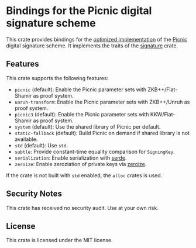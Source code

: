 # Bindings for the Picnic digital signature scheme

This crate provides bindings for the [optimized implementation](https://github.com/IAIK/Picnic) of the [Picnic](https://microsoft.github.io/Picnic/) digital signature scheme. It implements the traits of the [signature](https://crates.io/crates/signature) crate.

## Features

This crate supports the following features:
* `picnic` (default): Enable the Picnic parameter sets with ZKB++/Fiat-Shamir as proof system.
* `unruh-transform`: Enable the Picnic parameter sets with ZKB++/Unruh as proof system.
* `picnic3` (default): Enable the Picnic parameter sets with KKW/Fiat-Shamir as proof system.
* `system` (default): Use the shared library of Picnic per default.
* `static-fallback` (default): Build Picnic on demand if shared library is not available.
* `std` (default): Use `std`.
* `subtle`: Provide constant-time equality comparison for `SigningKey`.
* `serialization`: Enable serialization with [serde](https://serde.rs).
* `zeroize`: Enable zeroziation of private keys via [zeroize](https://crates.io/crates/zeroize).

If the crate is not built with `std` enabled, the `alloc` crates is used.

## Security Notes

This crate has received no security audit. Use at your own risk.

## License

This crate is licensed under the MIT license.
